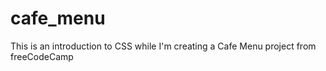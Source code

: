 # cafe_menu
This is an introduction to CSS while I'm creating a Cafe Menu project from freeCodeCamp
